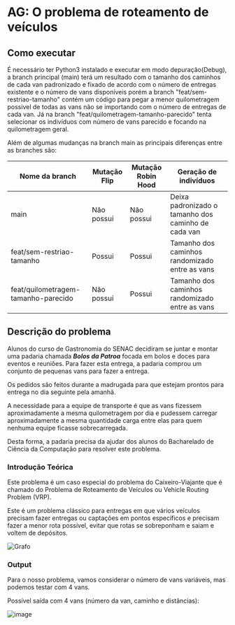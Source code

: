 # AG: O problema de roteamento de veículos

## Como executar

É necessário ter Python3 instalado e executar em modo depuração(Debug), a branch principal (main) terá um resultado com o tamanho dos caminhos de cada van padronizado e fixado de acordo com o número de entregas existente e o número de vans disponíveis porém a branch "feat/sem-restriao-tamanho" contém um código para pegar a menor quilometragem possivel de todas as vans não se importando com o número de entregas de cada van. Já na branch "feat/quilometragem-tamanho-parecido" tenta selecionar os indivíduos com número de vans parecido e focando na quilometragem geral.

Além de algumas mudanças na branch main as principais diferenças entre as branches são:

| Nome da branch                      | Mutação Flip | Mutação Robin Hood | Geração de indivíduos                               |
|-------------------------------------|--------------|--------------------|-----------------------------------------------------|
| main                                | Não possui   | Não possui         | Deixa padronizado o tamanho dos caminho de cada van |
| feat/sem-restriao-tamanho           | Possui       | Possui             | Tamanho dos caminhos randomizado entre as vans      |
| feat/quilometragem-tamanho-parecido | Não possui   | Possui             | Tamanho dos caminhos randomizado entre as vans      |

## Descrição do problema

Alunos do curso de Gastronomia do SENAC decidiram se juntar e montar uma padaria chamada ***Bolos da Patroa*** focada em bolos e doces para eventos e reuniões. Para fazer esta entrega, a padaria comprou um conjunto de pequenas vans para fazer a entrega.

Os pedidos são feitos durante a madrugada para que estejam prontos para entrega no dia seguinte pela amanhã.

A necessidade para a equipe de transporte é que as vans fizessem aproximadamente a mesma quilometragem por dia e pudessem carregar aproximadamente a mesma quantidade carga entre elas para quem nenhuma equipe ficasse sobrecarregada.

Desta forma, a padaria precisa da ajudar dos alunos do Bacharelado de Ciência da Computação para resolver este problema.

### Introdução Teórica

Este problema é um caso especial do problema do Caixeiro-Viajante que é chamado do Problema de Roteamento de Veículos ou Vehicle Routing Problem (VRP). 

Este é um problema clássico para entregas em que vários veículos precisam fazer entregas ou captações em pontos específicos e precisam fazer a menor rota possível, evitar que rotas se sobreponham e saiam e voltem de depósitos.

![Grafo](https://crivelaro.notion.site/image/https%3A%2F%2Fs3-us-west-2.amazonaws.com%2Fsecure.notion-static.com%2F9de9527d-d25c-49cd-874d-c7bb87debaa2%2FUntitled.png?table=block&id=af58b1d2-fd6e-47d9-b066-e81de5bd4346&spaceId=946856ea-5862-45c3-837c-7f93cf5cea98&width=880&userId=&cache=v2)

### Output

Para o nosso problema, vamos considerar o número de vans variáveis, mas podemos testar com 4 vans.

Possível saída com 4 vans (número da van, caminho e distâncias):

![image](https://user-images.githubusercontent.com/52457167/166172911-f9c6db53-8f8f-4022-86d3-52cde3f647cb.png)
